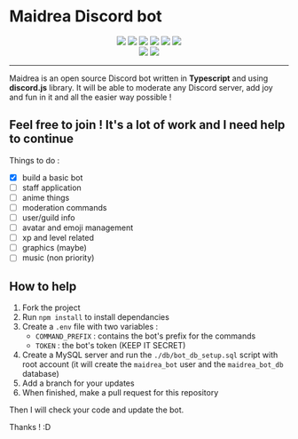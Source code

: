 # Maidrea Discord bot

<div style="text-align: center"><img src="https://img.shields.io/badge/PRs-welcome-brightgreen"> <img src="https://img.shields.io/github/issues-pr/dokthoror/maidrea_discord-bot"> <img src="https://img.shields.io/github/issues/dokthoror/maidrea_discord-bot"> <img src="https://img.shields.io/github/license/Dokthoror/Maidrea_Discord-bot"> <img src="https://img.shields.io/github/last-commit/dokthoror/maidrea_discord-bot/master"> <img src="https://img.shields.io/github/package-json/v/dokthoror/maidrea_discord-bot"></div>

<div style="text-align: center"><img src="https://img.shields.io/github/followers/dokthoror?style=social"> <img src="https://img.shields.io/github/stars/dokthoror/maidrea_discord-bot?style=social"></div>

---

Maidrea is an open source Discord bot written in **Typescript** and using **discord.js** library. It will be able to moderate any Discord server, add joy and fun in it and all the easier way possible !

## Feel free to join ! It's a lot of work and I need help to continue

Things to do :

- [x] build a basic bot
- [ ] staff application
- [ ] anime things
- [ ] moderation commands
- [ ] user/guild info
- [ ] avatar and emoji management
- [ ] xp and level related
- [ ] graphics (maybe)
- [ ] music (non priority)

## How to help

1. Fork the project
2. Run ``npm install`` to install dependancies
3. Create a ``.env`` file with two variables :
    - ``COMMAND_PREFIX`` : contains the bot's prefix for the commands
    - ``TOKEN`` : the bot's token (KEEP IT SECRET)
4. Create a MySQL server and run the ``./db/bot_db_setup.sql`` script with root account (it will create the ``maidrea_bot`` user and the ``maidrea_bot_db`` database)
5. Add a branch for your updates
6. When finished, make a pull request for this repository

Then I will check your code and update the bot.

Thanks ! :D
